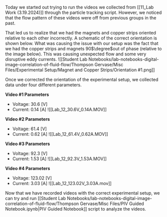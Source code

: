 Today we started out trying to run the videos we collected from [[11_Lab Work (3.19.2024)]] through the particle tracking script. However, we noticed that the flow pattern of these videos were off from previous groups in the past.

That led us to realize that we had the magnets and copper strips oriented relative to each other incorrectly. A schematic of the correct orientation is shown below. What was causing the issue with our setup was the fact that we had the copper strips and magnets 90$\degree$out of phase (relative to the image below). This was causing unexpected flow and some very disruptive eddy currents. 
![[Student Lab Notebooks/lab-notebooks-digital-image-correlation-of-fluid-flow/Thompson Gervase/Misc Files/Experimental Setup/Magnet and Copper Strips/Orientation #1.png]]

Once we corrected the orientation of the experimental setup, we collected data under four different parameters. 

**Video #1 Parameters**
- Voltage: 30.6 [V]
- Current: 0.14 [A]
![[Lab_12_30.6V_0.14A.MOV]]

**Video #2 Parameters**
- Voltage: 61.4 [V]
- Current: 0.62 [A]
![[Lab_12_61.4V_0.62A.MOV]]

**Video #3 Parameters**
- Voltage: 92.3 [V]
- Current: 1.53 [A]
![[Lab_12_92.3V_1.53A.MOV]]

**Video #4 Parameters**
- Voltage: 123.02 [V]
- Current: 3.03 [A]
![[Lab_12_123.02V_3.03A.mov]]


Now that we have recorded videos with the correct experimental setup, we can try and run [[Student Lab Notebooks/lab-notebooks-digital-image-correlation-of-fluid-flow/Thompson Gervase/Misc Files/PIV Guided Notebook.ipynb|PIV Guided Notebook]] script to analyze the videos.